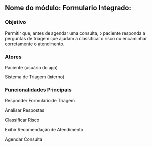## Nome do módulo:  Formulario Integrado:

### Objetivo
Permitir que, antes de agendar uma consulta, o paciente responda a perguntas de triagem que ajudam a classificar o risco ou encaminhar corretamente o atendimento.

### Atores
Paciente (usuário do app)

Sistema de Triagem (interno)

### Funcionalidades Principais
Responder Formulário de Triagem

Analisar Respostas

Classificar Risco

Exibir Recomendação de Atendimento

Agendar Consulta
